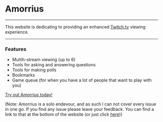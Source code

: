 # Amorrius

---

This website is dedicating to providing an enhanced [Twitch.tv](http://twitch.tv) viewing experience.

---

### Features
- Multih-stream viewing (up to 6)
- Tools for asking and answering questions
- Tools for making polls
- Bookmarks
- Game queue (for when you have a lot of people that want to play with you)

[Try out Amorrius today!](https://www.amorrius.net)

(Note: Amorrius is a solo endevour, and as such I can not cover every issue in one go. If you find any issue please leave your feedback. You can find a link to that at the bottom of the website (or just click [here](https://www.amorrius.net/profile/piecedigital#)))
